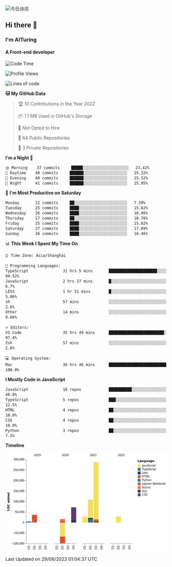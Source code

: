 <img alt="今日诗词" src="https://v2.jinrishici.com/one.svg?font-size=30&spacing=2&color=skyblue" style="max-width:100%; display: block; margin: 0 auto;">

## Hi there 👋
### I'm AITuring
#### A Front-end developer

<!-- <img src="./dhx.gif" width="400px"/> -->

<!--START_SECTION:waka-->
![Code Time](http://img.shields.io/badge/Code%20Time-0%20secs-blue)

![Profile Views](http://img.shields.io/badge/Profile%20Views-0-blue)

![Lines of code](https://img.shields.io/badge/From%20Hello%20World%20I%27ve%20Written-486%20Thousand%20lines%20of%20code-blue)

**🐱 My GitHub Data** 

> 🏆 10 Contributions in the Year 2022
 > 
> 📦 1.1 MB Used in GitHub's Storage 
 > 
> 🚫 Not Opted to Hire
 > 
> 📜 64 Public Repositories 
 > 
> 🔑 3 Private Repositories  
 > 
**I'm a Night 🦉** 

```text
🌞 Morning    37 commits     █████░░░░░░░░░░░░░░░░░░░░   23.42% 
🌆 Daytime    40 commits     ██████░░░░░░░░░░░░░░░░░░░   25.32% 
🌃 Evening    40 commits     ██████░░░░░░░░░░░░░░░░░░░   25.32% 
🌙 Night      41 commits     ██████░░░░░░░░░░░░░░░░░░░   25.95%

```
📅 **I'm Most Productive on Saturday** 

```text
Monday       12 commits     ██░░░░░░░░░░░░░░░░░░░░░░░   7.59% 
Tuesday      25 commits     ████░░░░░░░░░░░░░░░░░░░░░   15.82% 
Wednesday    26 commits     ████░░░░░░░░░░░░░░░░░░░░░   16.46% 
Thursday     17 commits     ██░░░░░░░░░░░░░░░░░░░░░░░   10.76% 
Friday       25 commits     ████░░░░░░░░░░░░░░░░░░░░░   15.82% 
Saturday     27 commits     ████░░░░░░░░░░░░░░░░░░░░░   17.09% 
Sunday       26 commits     ████░░░░░░░░░░░░░░░░░░░░░   16.46%

```


📊 **This Week I Spent My Time On** 

```text
⌚︎ Time Zone: Asia/Shanghai

💬 Programming Languages: 
TypeScript               31 hrs 5 mins       █████████████████████░░░░   84.52% 
JavaScript               2 hrs 27 mins       █░░░░░░░░░░░░░░░░░░░░░░░░   6.7% 
LESS                     1 hr 51 mins        █░░░░░░░░░░░░░░░░░░░░░░░░   5.06% 
sh                       57 mins             ░░░░░░░░░░░░░░░░░░░░░░░░░   2.6% 
Other                    14 mins             ░░░░░░░░░░░░░░░░░░░░░░░░░   0.66%

🔥 Editors: 
VS Code                  35 hrs 49 mins      ████████████████████████░   97.4% 
Zsh                      57 mins             ░░░░░░░░░░░░░░░░░░░░░░░░░   2.6%

💻 Operating System: 
Mac                      36 hrs 46 mins      █████████████████████████   100.0%

```

**I Mostly Code in JavaScript** 

```text
JavaScript               16 repos            ██████████░░░░░░░░░░░░░░░   40.0% 
TypeScript               5 repos             ███░░░░░░░░░░░░░░░░░░░░░░   12.5% 
HTML                     4 repos             ██░░░░░░░░░░░░░░░░░░░░░░░   10.0% 
CSS                      4 repos             ██░░░░░░░░░░░░░░░░░░░░░░░   10.0% 
Python                   3 repos             ██░░░░░░░░░░░░░░░░░░░░░░░   7.5%

```


**Timeline**

![Chart not found](https://raw.githubusercontent.com/AITuring/AITuring/main/charts/bar_graph.png) 


 Last Updated on 29/06/2022 01:04:37 UTC
<!--END_SECTION:waka-->



